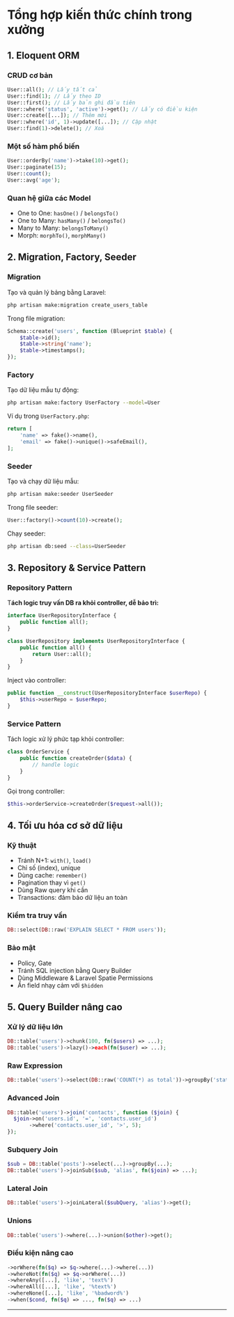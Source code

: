 # Tổng hợp kiến thức chính trong xưởng 

## 1. Eloquent ORM

### CRUD cơ bản

```php
User::all(); // Lấy tất cả
User::find(1); // Lấy theo ID
User::first(); // Lấy bản ghi đầu tiên
User::where('status', 'active')->get(); // Lấy có điều kiện
User::create([...]); // Thêm mới
User::where('id', 1)->update([...]); // Cập nhật
User::find(1)->delete(); // Xoá
```

### Một số hàm phổ biến

```php
User::orderBy('name')->take(10)->get();
User::paginate(15);
User::count();
User::avg('age');
```

### Quan hệ giữa các Model

- One to One: `hasOne()` / `belongsTo()`
- One to Many: `hasMany()` / `belongsTo()`
- Many to Many: `belongsToMany()`
- Morph: `morphTo()`, `morphMany()`

## 2. Migration, Factory, Seeder

### Migration

Tạo và quản lý bảng bằng Laravel:

```bash
php artisan make:migration create_users_table
```

Trong file migration:

```php
Schema::create('users', function (Blueprint $table) {
    $table->id();
    $table->string('name');
    $table->timestamps();
});
```

### Factory

Tạo dữ liệu mẫu tự động:

```bash
php artisan make:factory UserFactory --model=User
```

Ví dụ trong `UserFactory.php`:

```php
return [
    'name' => fake()->name(),
    'email' => fake()->unique()->safeEmail(),
];
```

### Seeder

Tạo và chạy dữ liệu mẫu:

```bash
php artisan make:seeder UserSeeder
```

Trong file seeder:

```php
User::factory()->count(10)->create();
```

Chạy seeder:

```bash
php artisan db:seed --class=UserSeeder
```

## 3. Repository & Service Pattern

### Repository Pattern

T**ách logic truy vấn DB ra khỏi controller, dễ bảo trì:**

```php
interface UserRepositoryInterface {
    public function all();
}

class UserRepository implements UserRepositoryInterface {
    public function all() {
        return User::all();
    }
}
```

Inject vào controller:

```php
public function __construct(UserRepositoryInterface $userRepo) {
    $this->userRepo = $userRepo;
}
```

### Service Pattern

Tách logic xử lý phức tạp khỏi controller:

```php
class OrderService {
    public function createOrder($data) {
        // handle logic
    }
}
```

Gọi trong controller:

```php
$this->orderService->createOrder($request->all());
```

## 4. Tối ưu hóa cơ sở dữ liệu

### Kỹ thuật

- Tránh N+1: `with()`, `load()`
- Chỉ số (index), unique
- Dùng cache: `remember()`
- Pagination thay vì `get()`
- Dùng Raw query khi cần
- Transactions: đảm bảo dữ liệu an toàn

### Kiểm tra truy vấn

```php
DB::select(DB::raw('EXPLAIN SELECT * FROM users'));
```

### Bảo mật

- Policy, Gate
- Tránh SQL injection bằng Query Builder
- Dùng Middleware & Laravel Spatie Permissions
- Ẩn field nhạy cảm với `$hidden`

## 5. Query Builder nâng cao

### Xử lý dữ liệu lớn

```php
DB::table('users')->chunk(100, fn($users) => ...);
DB::table('users')->lazy()->each(fn($user) => ...);
```

### Raw Expression

```php
DB::table('users')->select(DB::raw('COUNT(*) as total'))->groupBy('status')->get();
```

### Advanced Join

```php
DB::table('users')->join('contacts', function ($join) {
  $join->on('users.id', '=', 'contacts.user_id')
       ->where('contacts.user_id', '>', 5);
});
```

### Subquery Join

```php
$sub = DB::table('posts')->select(...)->groupBy(...);
DB::table('users')->joinSub($sub, 'alias', fn($join) => ...);
```

### Lateral Join

```php
DB::table('users')->joinLateral($subQuery, 'alias')->get();
```

### Unions

```php
DB::table('users')->where(...)->union($other)->get();
```

### Điều kiện nâng cao

```php
->orWhere(fn($q) => $q->where(...)->where(...))
->whereNot(fn($q) => $q->orWhere(...))
->whereAny([...], 'like', 'text%')
->whereAll([...], 'like', '%text%')
->whereNone([...], 'like', '%badword%')
->when($cond, fn($q) => ..., fn($q) => ...)
```

---

